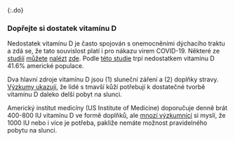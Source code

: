 {:.do}

### Dopřejte si dostatek vitamínu D

Nedostatek vitamínu D je často spojován s onemocněními dýchacího traktu a zdá se, že tato souvislost platí i pro nákazu virem COVID-19. Některé ze [studiíí](https://www.ncbi.nlm.nih.gov/pmc/articles/PMC5692194/)  [můžete](https://www.liebertpub.com/doi/abs/10.1089/ped.2017.0750?journalCode=ped) [nalézt](https://www.who.int/elena/titles/vitamind_pneumonia_children/en/)  [zde](https://www.cochranelibrary.com/cdsr/doi/10.1002/14651858.CD011597.pub2/full). Podle [této studie](https://www.ncbi.nlm.nih.gov/pubmed/21310306) trpí nedostatkem vitamínu D 41.6% americké populace.

Dva hlavní zdroje vitamínu D jsou (1) sluneční záření a (2) doplňky stravy.
[Výzkumy ukazují](https://www.sciencedirect.com/science/article/pii/B9780124158535000133), že lidé s tmavší kůží potřebují k dostatečné tvorbě vitamínu D daleko delší pobyt na slunci.

Americký institut medicíny (US Institute of Medicine) doporučuje denně brát 400-800 IU vitamínu D ve formě doplňků, ale [mnozí výzkumnící](https://www.ncbi.nlm.nih.gov/pmc/articles/PMC2698592/) si myslí, že 1000 IU nebo i více je potřeba, pakliže nemáte možnost pravidelného pobytu na slunci.
